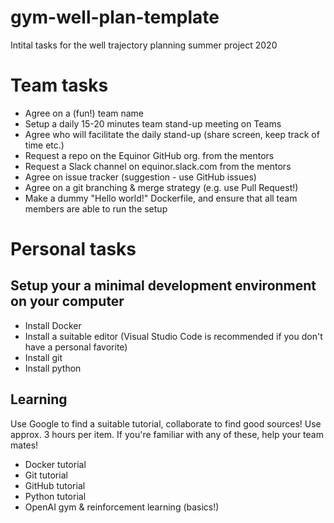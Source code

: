 # gym-well-plan-template
Intital tasks for the well trajectory planning summer project 2020

# Team tasks
- Agree on a (fun!) team name
- Setup a daily 15-20 minutes team stand-up meeting on Teams
- Agree who will facilitate the daily stand-up (share screen, keep track of time etc.)
- Request a repo on the Equinor GitHub org. from the mentors
- Request a Slack channel on equinor.slack.com from the mentors
- Agree on issue tracker (suggestion - use GitHub issues)
- Agree on a git branching & merge strategy (e.g. use Pull Request!)
- Make a dummy "Hello world!" Dockerfile, and ensure that all team members are able to run the setup
# Personal tasks
## Setup your a minimal development environment on your computer
- Install Docker 
- Install a suitable editor (Visual Studio Code is recommended if you don't have a personal favorite)
- Install git
- Install python
## Learning
Use Google to find a suitable tutorial, collaborate to find good sources! Use approx. 3 hours per item. 
If you're familiar with any of these, help your team mates!
- Docker tutorial
- Git tutorial
- GitHub tutorial 
- Python tutorial
- OpenAI gym & reinforcement learning (basics!)
